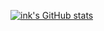 [![ink's GitHub stats](https://github-readme-stats.vercel.app/api?username=ink-developer)](https://github.com/anuraghazra/github-readme-stats)

